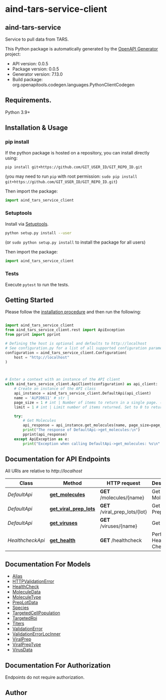 # aind-tars-service-client

## aind-tars-service

Service to pull data from TARS.



This Python package is automatically generated by the [OpenAPI Generator](https://openapi-generator.tech) project:

- API version: 0.0.5
- Package version: 0.0.5
- Generator version: 7.13.0
- Build package: org.openapitools.codegen.languages.PythonClientCodegen

## Requirements.

Python 3.9+

## Installation & Usage
### pip install

If the python package is hosted on a repository, you can install directly using:

```sh
pip install git+https://github.com/GIT_USER_ID/GIT_REPO_ID.git
```
(you may need to run `pip` with root permission: `sudo pip install git+https://github.com/GIT_USER_ID/GIT_REPO_ID.git`)

Then import the package:
```python
import aind_tars_service_client
```

### Setuptools

Install via [Setuptools](http://pypi.python.org/pypi/setuptools).

```sh
python setup.py install --user
```
(or `sudo python setup.py install` to install the package for all users)

Then import the package:
```python
import aind_tars_service_client
```

### Tests

Execute `pytest` to run the tests.

## Getting Started

Please follow the [installation procedure](#installation--usage) and then run the following:

```python

import aind_tars_service_client
from aind_tars_service_client.rest import ApiException
from pprint import pprint

# Defining the host is optional and defaults to http://localhost
# See configuration.py for a list of all supported configuration parameters.
configuration = aind_tars_service_client.Configuration(
    host = "http://localhost"
)



# Enter a context with an instance of the API client
with aind_tars_service_client.ApiClient(configuration) as api_client:
    # Create an instance of the API class
    api_instance = aind_tars_service_client.DefaultApi(api_client)
    name = 'AiP20611' # str | 
    page_size = 1 # int | Number of items to return in a single page. (optional) (default to 1)
    limit = 1 # int | Limit number of items returned. Set to 0 to return all. (optional) (default to 1)

    try:
        # Get Molecules
        api_response = api_instance.get_molecules(name, page_size=page_size, limit=limit)
        print("The response of DefaultApi->get_molecules:\n")
        pprint(api_response)
    except ApiException as e:
        print("Exception when calling DefaultApi->get_molecules: %s\n" % e)

```

## Documentation for API Endpoints

All URIs are relative to *http://localhost*

Class | Method | HTTP request | Description
------------ | ------------- | ------------- | -------------
*DefaultApi* | [**get_molecules**](docs/DefaultApi.md#get_molecules) | **GET** /molecules/{name} | Get Molecules
*DefaultApi* | [**get_viral_prep_lots**](docs/DefaultApi.md#get_viral_prep_lots) | **GET** /viral_prep_lots/{lot} | Get Viral Prep Lots
*DefaultApi* | [**get_viruses**](docs/DefaultApi.md#get_viruses) | **GET** /viruses/{name} | Get Viruses
*HealthcheckApi* | [**get_health**](docs/HealthcheckApi.md#get_health) | **GET** /healthcheck | Perform a Health Check


## Documentation For Models

 - [Alias](docs/Alias.md)
 - [HTTPValidationError](docs/HTTPValidationError.md)
 - [HealthCheck](docs/HealthCheck.md)
 - [MoleculeData](docs/MoleculeData.md)
 - [MoleculeType](docs/MoleculeType.md)
 - [PrepLotData](docs/PrepLotData.md)
 - [Species](docs/Species.md)
 - [TargetedCellPopulation](docs/TargetedCellPopulation.md)
 - [TargetedRoi](docs/TargetedRoi.md)
 - [Titers](docs/Titers.md)
 - [ValidationError](docs/ValidationError.md)
 - [ValidationErrorLocInner](docs/ValidationErrorLocInner.md)
 - [ViralPrep](docs/ViralPrep.md)
 - [ViralPrepType](docs/ViralPrepType.md)
 - [VirusData](docs/VirusData.md)


<a id="documentation-for-authorization"></a>
## Documentation For Authorization

Endpoints do not require authorization.


## Author





